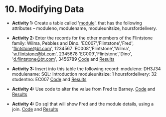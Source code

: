# 10. Modifying Data
* **Activity 1:** Create a table called '[module](/Databases/module.sql)'. that has the following attributes – moduleno, modulename, moduleunitsize, hoursfordelivery.

* **Activity 2:** Enter the records for the other members of the Flintstone family: Wilma, Pebbles and Dino.
'EC007','Flintstone','Fred', 'flintstone@bt.com', 1234567
'EC008','Flintstone','Wilma', 'w.flintstone@bt.com', 2345678
'EC009','Flintstone','Dino', 'd.flintstone@bt.com', 3456789
[Code](</Modifying Data/Modifying Data.sql>) and [Results](</Modifying Data/Modifying Data - Activity 2.pdf>)

* **Activity 3:** Insert into this table the following record:
moduleno: DH3J34
modulename: SQL: Introduction
moduleunitsize: 1
hoursfordelivery: 32
studentno: EC007
[Code](</Modifying Data/Modifying Data.sql>) and [Results](</Modifying Data/Modifying Data - Activity 3.pdf>)

* **Activity 4:** Use code to alter the value from Fred to Barney.
[Code](</Modifying Data/Modifying Data.sql>) and [Results](</Modifying Data/Modifying Data - Activity 4.pdf>)

* **Activity 4:** Do sql that will show Fred and the module details, using a join.
[Code](</Modifying Data/Modifying Data.sql>) and [Results](</Modifying Data/Modifying Data - Activity 5.pdf>)
